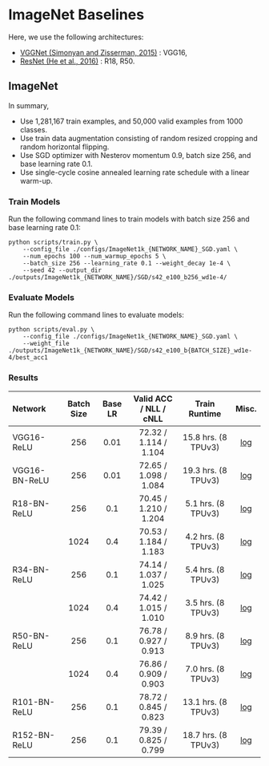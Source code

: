 # ImageNet Baselines

Here, we use the following architectures:
* [VGGNet (Simonyan and Zisserman, 2015)](https://arxiv.org/abs/1409.1556) : VGG16,
* [ResNet (He et al., 2016)](https://arxiv.org/abs/1512.03385) : R18, R50.

## ImageNet

In summary,
* Use 1,281,167 train examples, and 50,000 valid examples from 1000 classes.
* Use train data augmentation consisting of random resized cropping and random horizontal flipping.
* Use SGD optimizer with Nesterov momentum 0.9, batch size 256, and base learning rate 0.1.
* Use single-cycle cosine annealed learning rate schedule with a linear warm-up.

### Train Models

Run the following command lines to train models with batch size 256 and base learning rate 0.1:
```
python scripts/train.py \
    --config_file ./configs/ImageNet1k_{NETWORK_NAME}_SGD.yaml \
    --num_epochs 100 --num_warmup_epochs 5 \
    --batch_size 256 --learning_rate 0.1 --weight_decay 1e-4 \
    --seed 42 --output_dir ./outputs/ImageNet1k_{NETWORK_NAME}/SGD/s42_e100_b256_wd1e-4/
```

### Evaluate Models

Run the following command lines to evaluate models:
```
python scripts/eval.py \
    --config_file ./configs/ImageNet1k_{NETWORK_NAME}_SGD.yaml \
    --weight_file ./outputs/ImageNet1k_{NETWORK_NAME}/SGD/s42_e100_b{BATCH_SIZE}_wd1e-4/best_acc1
```

### Results

| Network          | Batch Size | Base LR | Valid ACC / NLL / cNLL | Train Runtime        | Misc. |
| :-               | :-:        | :-:     | :-:                    | :-:                  | :-:   |
| VGG16-ReLU       | 256        | 0.01    | 72.32 / 1.114 / 1.104  | 15.8 hrs. (8 TPUv3)  | [log](./scripts/logs/ImageNet1k/20220212202852.log) |
| VGG16-BN-ReLU    | 256        | 0.01    | 72.65 / 1.098 / 1.084  | 19.3 hrs. (8 TPUv3)  | [log](./scripts/logs/ImageNet1k/20220213124035.log) |
| R18-BN-ReLU      | 256        | 0.1     | 70.45 / 1.210 / 1.204  | 5.1 hrs. (8 TPUv3)   | [log](./scripts/logs/ImageNet1k/20220212063003.log) |
|                  | 1024       | 0.4     | 70.53 / 1.184 / 1.183  | 4.2 hrs. (8 TPUv3)   | [log](./scripts/logs/ImageNet1k/20220214093712.log) |
| R34-BN-ReLU      | 256        | 0.1     | 74.14 / 1.037 / 1.025  | 5.4 hrs. (8 TPUv3)   | [log](./scripts/logs/ImageNet1k/20220224163829.log) |
|                  | 1024       | 0.4     | 74.42 / 1.015 / 1.010  | 3.5 hrs. (8 TPUv3)   | [log](./scripts/logs/ImageNet1k/20220224220143.log) |
| R50-BN-ReLU      | 256        | 0.1     | 76.78 / 0.927 / 0.913  | 8.9 hrs. (8 TPUv3)   | [log](./scripts/logs/ImageNet1k/20220212113453.log) |
|                  | 1024       | 0.4     | 76.86 / 0.909 / 0.903  | 7.0 hrs. (8 TPUv3)   | [log](./scripts/logs/ImageNet1k/20220214135046.log) |
| R101-BN-ReLU     | 256        | 0.1     | 78.72 / 0.845 / 0.823  | 13.1 hrs. (8 TPUv3)  | [log](./scripts/logs/ImageNet1k/20220215155340.log) |
| R152-BN-ReLU     | 256        | 0.1     | 79.39 / 0.825 / 0.799  | 18.7 hrs. (8 TPUv3)  | [log](./scripts/logs/ImageNet1k/20220216162527.log) |
